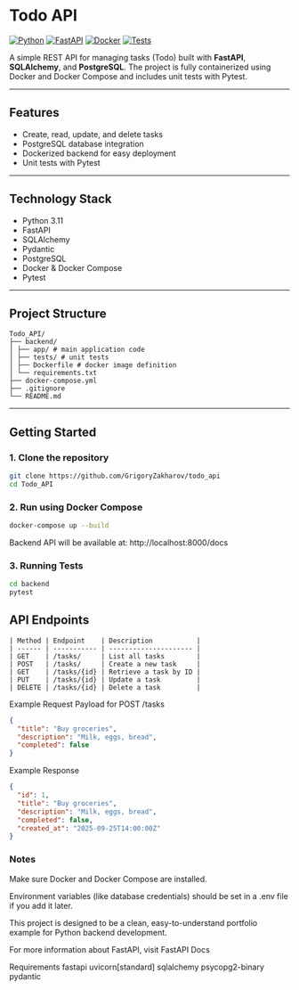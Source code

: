 # Todo API

[![Python](https://img.shields.io/badge/python-3.11-blue?logo=python)](https://www.python.org/)
[![FastAPI](https://img.shields.io/badge/FastAPI-0.117.1-green?logo=fastapi)](https://fastapi.tiangolo.com/)
[![Docker](https://img.shields.io/badge/docker-yes-blue?logo=docker)](https://www.docker.com/)
[![Tests](https://img.shields.io/badge/tests-pytest-orange)](https://docs.pytest.org/)

A simple REST API for managing tasks (Todo) built with **FastAPI**, **SQLAlchemy**, and **PostgreSQL**. The project is fully containerized using Docker and Docker Compose and includes unit tests with Pytest.

---

## Features
- Create, read, update, and delete tasks
- PostgreSQL database integration
- Dockerized backend for easy deployment
- Unit tests with Pytest

---

## Technology Stack
- Python 3.11
- FastAPI
- SQLAlchemy
- Pydantic
- PostgreSQL
- Docker & Docker Compose
- Pytest

---

## Project Structure
```
Todo_API/
├── backend/
│ ├── app/ # main application code
│ ├── tests/ # unit tests
│ ├── Dockerfile # docker image definition
│ └── requirements.txt
├── docker-compose.yml
├── .gitignore
└── README.md
```
---

## Getting Started

### 1. Clone the repository
```bash
git clone https://github.com/GrigoryZakharov/todo_api
cd Todo_API
```

### 2. Run using Docker Compose
```bash
docker-compose up --build
```

Backend API will be available at: http://localhost:8000/docs

### 3. Running Tests
```bash
cd backend
pytest
```

## API Endpoints
```
| Method | Endpoint    | Description           |
| ------ | ----------- | --------------------- |
| GET    | /tasks/     | List all tasks        |
| POST   | /tasks/     | Create a new task     |
| GET    | /tasks/{id} | Retrieve a task by ID |
| PUT    | /tasks/{id} | Update a task         |
| DELETE | /tasks/{id} | Delete a task         |
```
Example Request Payload for POST /tasks
```json
{
  "title": "Buy groceries",
  "description": "Milk, eggs, bread",
  "completed": false
}
```
Example Response
```json
{
  "id": 1,
  "title": "Buy groceries",
  "description": "Milk, eggs, bread",
  "completed": false,
  "created_at": "2025-09-25T14:00:00Z"
}
```
### Notes

Make sure Docker and Docker Compose are installed.

Environment variables (like database credentials) should be set in a .env file if you add it later.

This project is designed to be a clean, easy-to-understand portfolio example for Python backend development.

For more information about FastAPI, visit FastAPI Docs

Requirements
fastapi
uvicorn[standard]
sqlalchemy
psycopg2-binary
pydantic
